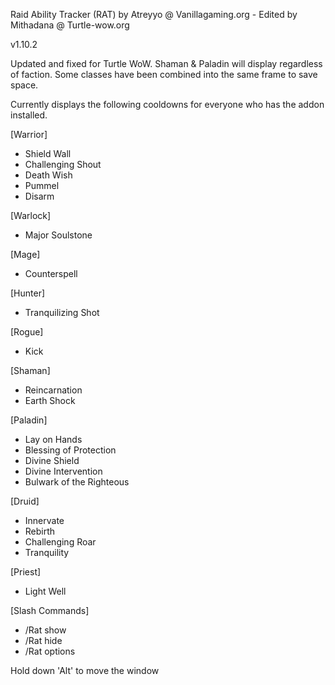 Raid Ability Tracker (RAT) by Atreyyo @ Vanillagaming.org - Edited by Mithadana @ Turtle-wow.org

v1.10.2

Updated and fixed for Turtle WoW. Shaman & Paladin will display regardless of faction. Some classes have been combined into the same frame to save space.

Currently displays the following cooldowns for everyone who has the addon installed.

[Warrior]
* Shield Wall
* Challenging Shout
* Death Wish
* Pummel
* Disarm


[Warlock]
* Major Soulstone

[Mage]
* Counterspell

[Hunter]
* Tranquilizing Shot

[Rogue]
* Kick

[Shaman]
* Reincarnation
* Earth Shock

[Paladin]
* Lay on Hands
* Blessing of Protection
* Divine Shield
* Divine Intervention
* Bulwark of the Righteous

[Druid]
* Innervate
* Rebirth
* Challenging Roar
* Tranquility

[Priest]
* Light Well

[Slash Commands]

* /Rat show
* /Rat hide
* /Rat options

Hold down 'Alt' to move the window
